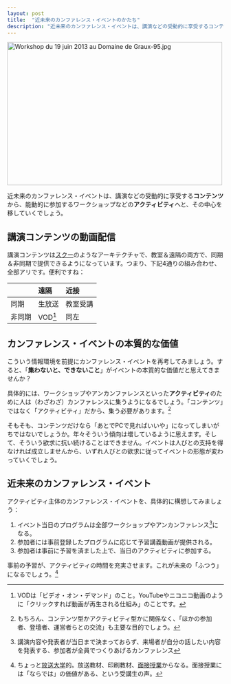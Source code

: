 ```yaml
---
layout: post
title:  "近未来のカンファレンス・イベントのかたち"
description: "近未来のカンファレンス・イベントは、講演などの受動的に享受するコンテンツから、能動的に参加するワークショップなどのアクティビティへと、その中心を移していくでしょう。情報環境がそれを可能にします。"
---
```


<div class="eye-catch"><a href="http://www.flickr.com/photos/vousnousdesign/9101419458/" title="Workshop du 19 juin 2013 au Domaine de Graux-95.jpg by Vousnous Design, on Flickr"><img src="http://farm6.staticflickr.com/5531/9101419458_02d7d2da81.jpg" width="500" height="333" alt="Workshop du 19 juin 2013 au Domaine de Graux-95.jpg" title="Workshop photo by Vousnous Design"></a></div>

近未来のカンファレンス・イベントは、講演などの受動的に享受する**コンテンツ**から、能動的に参加するワークショップなどの**アクティビティ**へと、その中心を移していくでしょう。

## 講演コンテンツの動画配信

講演コンテンツは[スクー](http://schoo.jp)のようなアーキテクチャで、教室＆遠隔の両方で、同期＆非同期で提供できるようになっています。つまり、下記4通りの組み合わせ、全部アリです。便利ですね：

|              | 遠隔     | 近接          |
|:----------|:-----------|:--------------|
| 同期     | 生放送 | 教室受講 |
| 非同期 | VOD[^vod]  | 同左  |

## カンファレンス・イベントの本質的な価値

こういう情報環境を前提にカンファレンス・イベントを再考してみましょう。すると、「**集わないと、できないこと**」がイベントの本質的な価値だと思えてきませんか？

具体的には、ワークショップやアンカンファレンスといった**アクティビティ**のために人は（わざわざ）カンファレンスに集うようになるでしょう。「コンテンツ」ではなく「アクティビティ」だから、集う必要があります。[^meetup]

そもそも、コンテンツだけなら「あとでPCで見ればいいや」になってしまいがちではないでしょうか。年々そういう傾向は増しているように思えます。そして、そういう欲求に抗い続けることはできません。イベントは人びとの支持を得なければ成立しませんから、いずれ人びとの欲求に従ってイベントの形態が変わっていくでしょう。

## 近未来のカンファレンス・イベント

アクティビティ主体のカンファレンス・イベントを、具体的に構想してみましょう：

1. イベント当日のプログラムは全部ワークショップやアンカンファレンス[^unconference]になる。
2. 参加者には事前登録したプログラムに応じて予習講義動画が提供される。
3. 参加者は事前に予習を済ました上で、当日のアクティビティに参加する。

事前の予習が、アクティビティの時間を充実させます。これが未来の「ふつう」になるでしょう。[^u-air]

[^vod]: VODは「ビデオ・オン・デマンド」のこと。YouTubeやニコニコ動画のように「クリックすれば動画が再生される仕組み」のことです。

[^unconference]: 講演内容や発表者が当日まで決まっておらず、来場者が自分の話したい内容を発表する、参加者が全員でつくりあげるカンファレンス

[^meetup]: もちろん、コンテンツ型かアクティビティ型かに関係なく、「ほかの参加者、登壇者、運営者らとの交流」も主要な目的でしょう。

[^u-air]: ちょっと[放送大学](http://www.ouj.ac.jp)的。放送教材、印刷教材、[面接授業](http://www.ouj.ac.jp/hp/nyugaku/new/style/schooling.html)からなる。面接授業には「ならでは」の価値がある、という受講生の声。
